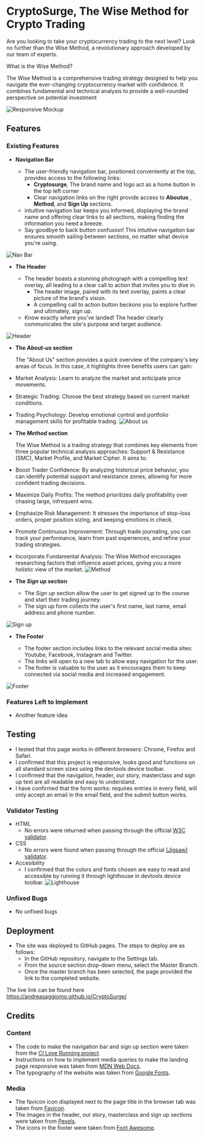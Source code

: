 # CryptoSurge, The Wise Method for Crypto Trading

Are you looking to take your cryptocurrency trading to the next level? Look no further than the Wise Method, a revolutionary approach developed by our team of experts.

What is the Wise Method?

The Wise Method is a comprehensive trading strategy designed to help you navigate the ever-changing cryptocurrency market with confidence. It combines fundamental and technical analysis to provide a well-rounded perspective on potential investment

![Responsive Mockup](assets/images-readme/responsive-mockup.webp)

## Features 

### Existing Features

- __Navigation Bar__

  - The user-friendly navigation bar, positioned conveniently at the top, provides access to the following links:
    - **Cryptosurge**, The brand name and logo act as a home button in the top left corner
    - Clear navigation links on the right provide access to **Aboutus** , **Method**, and **Sign Up** sections.
   - intuitive navigation bar keeps you informed, displaying the brand name and offering clear links to all sections, making finding the information you need a breeze.
  - Say goodbye to back button confusion! This intuitive navigation bar ensures smooth sailing between sections, no matter what device you're using.

![Nav Bar](assets/images-readme/navbar-readme.webp)

- __The Header__

  - The header boasts a stunning photograph with a compelling text overlay, all leading to a clear call to action that invites you to dive in.
    - The header image, paired with its text overlay, paints a clear picture of the brand's vision.
    - A compelling call to action button beckons you to explore further and ultimately, sign up.
  - Know exactly where you've landed! The header clearly communicates the site's purpose and target audience.

![Header](assets/images-readme/header-readme.webp)

- __The *About-us* section__

  The "About Us" section provides a quick overview of the company's key areas of focus. In this case, it highlights three benefits users can gain:

- Market Analysis: Learn to analyze the market and anticipate price movements.
- Strategic Trading: Choose the best strategy based on current market conditions.
-  Trading Psychology: Develop emotional control and portfolio management skills for profitable trading.
![About us](assets/images-readme/about-us-readme.webp)

- __The *Method* section__

  The Wise Method is a trading strategy that combines key elements from three popular technical analysis approaches: Support & Resistance (SMC), Market Profile, and Market Cipher. It aims to:

- Boost Trader Confidence: By analyzing historical price behavior, you can identify potential support and resistance zones, allowing for more confident trading decisions.
- Maximize Daily Profits: The method prioritizes daily profitability over chasing large, infrequent wins.
- Emphasize Risk Management: It stresses the importance of stop-loss orders, proper position sizing, and keeping emotions in check.
- Promote Continuous Improvement: Through trade journaling, you can track your performance, learn from past experiences, and refine your trading strategies.
- Incorporate Fundamental Analysis: The Wise Method encourages researching factors that influence asset prices, giving you a more holistic view of the market.
![Method](assets/images-readme/method-readme.webp)

- __The *Sign up* section__

  - The *Sign up* section allow the user to get signed up to the course and start their trading journey. 
  - The sign up form collects the user's first name, last name, email address and phone number.

![Sign up](assets/images-readme/signup-readme.webp)

- __The Footer__ 

  - The footer section includes links to the relevant social media sites: Youtube, Facebook, Instagram and Twitter.
  - The links will open to a new tab to allow easy navigation for the user. 
  - The footer is valuable to the user as it encourages them to keep connected via social media and increased engagement.

![Footer](assets/images-readme/footer-readme.webp)

### Features Left to Implement

- Another feature idea

## Testing 

- I tested that this page works in different browsers: Chrome, Firefox and Safari.
- I confirmed that this project is responsive, looks good and functions on all standard screen sizes using the devtools device toolbar.
- I confirmed that the navigation, header, our story, masterclass and sign up text are all readable and easy to understand.
- I have confirmed that the form works: requires entries in every field, will only accept an email in the email field, and the submit button works.

### Validator Testing 

- HTML
  - No errors were returned when passing through the official [W3C validator](https://validator.w3.org/nu/#textarea).
- CSS
  - No errors were found when passing through the official [(Jigsaw) validator](https://jigsaw.w3.org/css-validator/validator).
- Accesibility
  - I confirmed that the colors and fonts chosen are easy to read and accessible by running it through lighthouse in devtools device toolbar.
  ![Lighthouse](assets/images-readme/lighthouse-readme.webp)

### Unfixed Bugs

- No unfixed bugs

## Deployment

- The site was deployed to GitHub pages. The steps to deploy are as follows: 
  - In the GitHub repository, navigate to the Settings tab. 
  - From the source section drop-down menu, select the Master Branch.
  - Once the master branch has been selected, the page provided the link to the completed website.

The live link can be found here https://andreasaggiomo.github.io/CryptoSurge/

## Credits 

### Content 

- The code to make the navigation bar and sign up section were taken from the [CI Love Running project](https://code-institute-solutions.github.io/love-running-v3/).
- Instructions on how to implement media queries to make the landing page responsive was taken from [MDN Web Docs](https://developer.mozilla.org/en-US/docs/Web/CSS/CSS_media_queries/Using_media_queries).
- The typography of the website was taken from [Google Fonts](https://fonts.google.com/).

### Media

- The favicon icon displayed next to the page title in the browser tab was taken from [Favicon](https://favicon.io/).
- The images in the header, our story, masterclass and sign up sections were taken from [Pexels](https://www.pexels.com/).
- The icons in the footer were taken from [Font Awesome](https://fontawesome.com/).

[def]: assets/images-readme/navbar-readme.webp